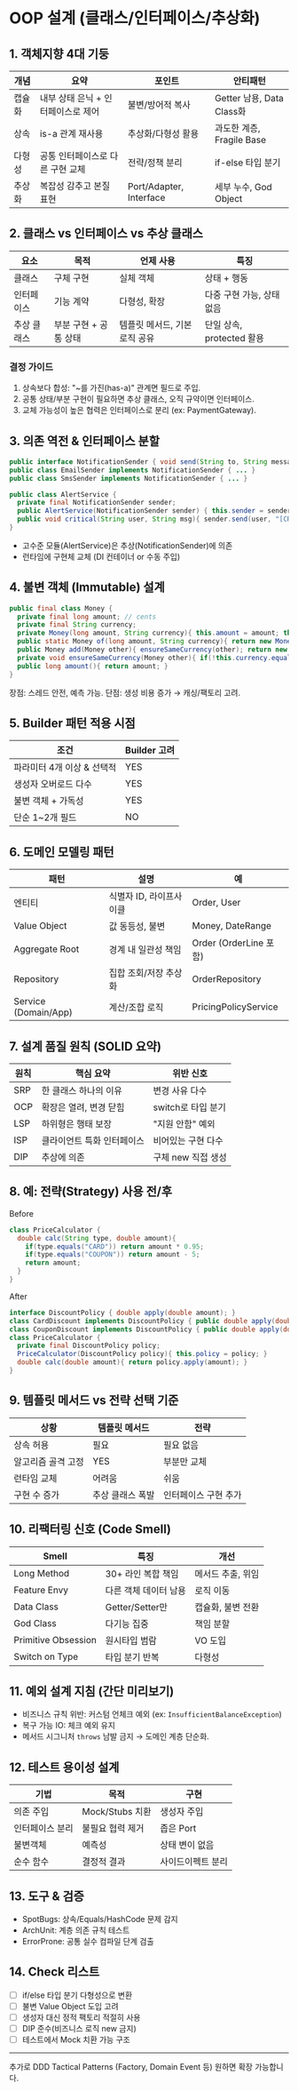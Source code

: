 # OOP 설계 (클래스/인터페이스/추상화)

## 1. 객체지향 4대 기둥
| 개념 | 요약 | 포인트 | 안티패턴 |
|------|------|-------|---------|
| 캡슐화 | 내부 상태 은닉 + 인터페이스로 제어 | 불변/방어적 복사 | Getter 남용, Data Class화 |
| 상속 | is-a 관계 재사용 | 추상화/다형성 활용 | 과도한 계층, Fragile Base |
| 다형성 | 공통 인터페이스로 다른 구현 교체 | 전략/정책 분리 | if-else 타입 분기 |
| 추상화 | 복잡성 감추고 본질 표현 | Port/Adapter, Interface | 세부 누수, God Object |

## 2. 클래스 vs 인터페이스 vs 추상 클래스
| 요소 | 목적 | 언제 사용 | 특징 |
|------|------|-----------|------|
| 클래스 | 구체 구현 | 실체 객체 | 상태 + 행동 |
| 인터페이스 | 기능 계약 | 다형성, 확장 | 다중 구현 가능, 상태 없음 |
| 추상 클래스 | 부분 구현 + 공통 상태 | 템플릿 메서드, 기본 로직 공유 | 단일 상속, protected 활용 |

### 결정 가이드
1. 상속보다 합성: "~를 가진(has-a)" 관계면 필드로 주입.
2. 공통 상태/부분 구현이 필요하면 추상 클래스, 오직 규약이면 인터페이스.
3. 교체 가능성이 높은 협력은 인터페이스로 분리 (ex: PaymentGateway).

## 3. 의존 역전 & 인터페이스 분할
```java
public interface NotificationSender { void send(String to, String message); }
public class EmailSender implements NotificationSender { ... }
public class SmsSender implements NotificationSender { ... }

public class AlertService {
  private final NotificationSender sender;
  public AlertService(NotificationSender sender) { this.sender = sender; }
  public void critical(String user, String msg){ sender.send(user, "[CRITICAL] " + msg); }
}
```
- 고수준 모듈(AlertService)은 추상(NotificationSender)에 의존
- 런타임에 구현체 교체 (DI 컨테이너 or 수동 주입)

## 4. 불변 객체 (Immutable) 설계
```java
public final class Money {
  private final long amount; // cents
  private final String currency;
  private Money(long amount, String currency){ this.amount = amount; this.currency = currency; }
  public static Money of(long amount, String currency){ return new Money(amount, currency); }
  public Money add(Money other){ ensureSameCurrency(other); return new Money(this.amount + other.amount, currency); }
  private void ensureSameCurrency(Money other){ if(!this.currency.equals(other.currency)) throw new IllegalArgumentException(); }
  public long amount(){ return amount; }
}
```
장점: 스레드 안전, 예측 가능. 단점: 생성 비용 증가 → 캐싱/팩토리 고려.

## 5. Builder 패턴 적용 시점
| 조건 | Builder 고려 |
|------|--------------|
| 파라미터 4개 이상 & 선택적 | YES |
| 생성자 오버로드 다수 | YES |
| 불변 객체 + 가독성 | YES |
| 단순 1~2개 필드 | NO |

## 6. 도메인 모델링 패턴
| 패턴 | 설명 | 예 |
|------|------|----|
| 엔티티 | 식별자 ID, 라이프사이클 | Order, User |
| Value Object | 값 동등성, 불변 | Money, DateRange |
| Aggregate Root | 경계 내 일관성 책임 | Order (OrderLine 포함) |
| Repository | 집합 조회/저장 추상화 | OrderRepository |
| Service (Domain/App) | 계산/조합 로직 | PricingPolicyService |

## 7. 설계 품질 원칙 (SOLID 요약)
| 원칙 | 핵심 요약 | 위반 신호 |
|------|-----------|-----------|
| SRP | 한 클래스 하나의 이유 | 변경 사유 다수 |
| OCP | 확장은 열려, 변경 닫힘 | switch로 타입 분기 |
| LSP | 하위형은 행태 보장 | "지원 안함" 예외 |
| ISP | 클라이언트 특화 인터페이스 | 비어있는 구현 다수 |
| DIP | 추상에 의존 | 구체 new 직접 생성 |

## 8. 예: 전략(Strategy) 사용 전/후
Before
```java
class PriceCalculator {
  double calc(String type, double amount){
    if(type.equals("CARD")) return amount * 0.95;
    if(type.equals("COUPON")) return amount - 5;
    return amount;
  }
}
```
After
```java
interface DiscountPolicy { double apply(double amount); }
class CardDiscount implements DiscountPolicy { public double apply(double a){ return a * 0.95; }}
class CouponDiscount implements DiscountPolicy { public double apply(double a){ return a - 5; }}
class PriceCalculator {
  private final DiscountPolicy policy;
  PriceCalculator(DiscountPolicy policy){ this.policy = policy; }
  double calc(double amount){ return policy.apply(amount); }
}
```

## 9. 템플릿 메서드 vs 전략 선택 기준
| 상황 | 템플릿 메서드 | 전략 |
|------|---------------|------|
| 상속 허용 | 필요 | 필요 없음 |
| 알고리즘 골격 고정 | YES | 부분만 교체 | 
| 런타임 교체 | 어려움 | 쉬움 |
| 구현 수 증가 | 추상 클래스 폭발 | 인터페이스 구현 추가 |

## 10. 리팩터링 신호 (Code Smell)
| Smell | 특징 | 개선 |
|-------|------|------|
| Long Method | 30+ 라인 복합 책임 | 메서드 추출, 위임 |
| Feature Envy | 다른 객체 데이터 남용 | 로직 이동 |
| Data Class | Getter/Setter만 | 캡슐화, 불변 전환 |
| God Class | 다기능 집중 | 책임 분할 |
| Primitive Obsession | 원시타입 범람 | VO 도입 |
| Switch on Type | 타입 분기 반복 | 다형성 |

## 11. 예외 설계 지침 (간단 미리보기)
- 비즈니스 규칙 위반: 커스텀 언체크 예외 (ex: `InsufficientBalanceException`)
- 복구 가능 IO: 체크 예외 유지
- 메서드 시그니처 `throws` 남발 금지 → 도메인 계층 단순화.

## 12. 테스트 용이성 설계
| 기법 | 목적 | 구현 |
|------|------|------|
| 의존 주입 | Mock/Stubs 치환 | 생성자 주입 |
| 인터페이스 분리 | 불필요 협력 제거 | 좁은 Port |
| 불변객체 | 예측성 | 상태 변이 없음 |
| 순수 함수 | 결정적 결과 | 사이드이펙트 분리 |

## 13. 도구 & 검증
- SpotBugs: 상속/Equals/HashCode 문제 감지
- ArchUnit: 계층 의존 규칙 테스트
- ErrorProne: 공통 실수 컴파일 단계 검출

## 14. Check 리스트
- [ ] if/else 타입 분기 다형성으로 변환
- [ ] 불변 Value Object 도입 고려
- [ ] 생성자 대신 정적 팩토리 적절히 사용
- [ ] DIP 준수(비즈니스 로직 new 금지)
- [ ] 테스트에서 Mock 치환 가능 구조

---
추가로 DDD Tactical Patterns (Factory, Domain Event 등) 원하면 확장 가능합니다.
